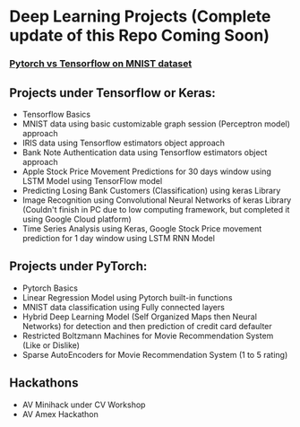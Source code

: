 # Deep Learning Projects (Complete update of this Repo Coming Soon)

### [Pytorch vs Tensorflow on MNIST dataset](https://github.com/ZohebAbai/DeepLearning-Projects/blob/master/Pytorch_vs_Tensorflow.ipynb)

## Projects under Tensorflow or Keras: 
* Tensorflow Basics
* MNIST data using basic customizable graph session (Perceptron model) approach
* IRIS data using Tensorflow estimators object approach
* Bank Note Authentication data using Tensorflow estimators object approach
* Apple Stock Price Movement Predictions for 30 days window using LSTM Model using TensorFlow model
* Predicting Losing Bank Customers (Classification) using keras Library 
* Image Recognition using Convolutional Neural Networks of keras Library (Couldn't finish in PC due to low computing framework, but completed it using Google Cloud platform)
* Time Series Analysis using Keras, Google Stock Price movement prediction for 1 day window using LSTM RNN Model

## Projects under PyTorch:
* Pytorch Basics
* Linear Regression Model using Pytorch built-in functions
* MNIST data classification using Fully connected layers
* Hybrid Deep Learning Model (Self Organized Maps then Neural Networks) for detection and then prediction of credit card defaulter
* Restricted Boltzmann Machines for Movie Recommendation System (Like or Dislike)
* Sparse AutoEncoders for Movie Recommendation System (1 to 5 rating)

## Hackathons 
* AV Minihack under CV Workshop
* AV Amex Hackathon

